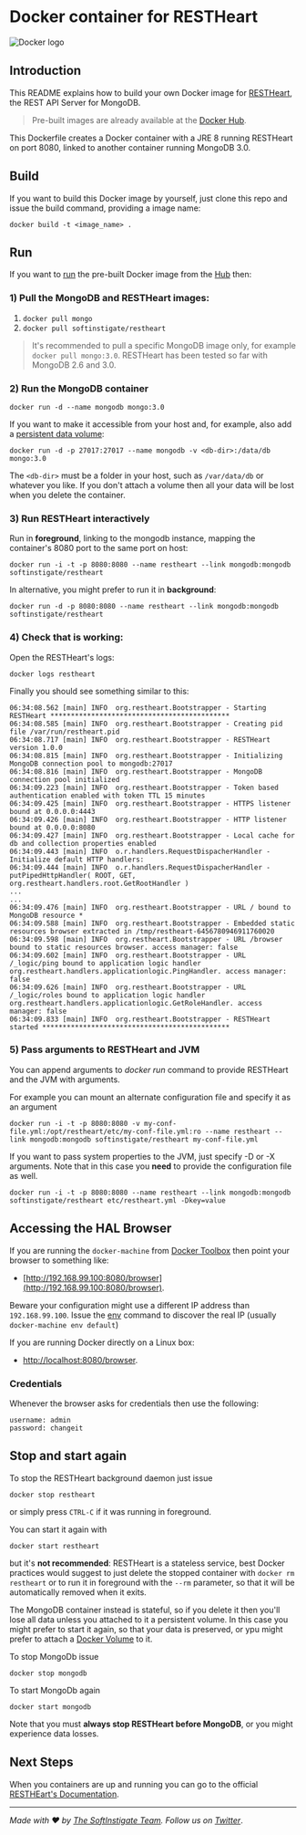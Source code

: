 # Docker container for RESTHeart

![Docker logo](https://www.docker.com/sites/all/themes/docker/assets/images/logo.png)

## Introduction

This README explains how to build your own Docker image for [RESTHeart](http://restheart.org), the REST API Server for MongoDB.

> Pre-built images are already available at the [Docker Hub](https://hub.docker.com/r/softinstigate/restheart/).

This Dockerfile creates a Docker container with a JRE 8 running RESTHeart on port 8080, linked to another container running MongoDB 3.0.

## Build

If you want to build this Docker image by yourself, just clone this repo and issue the build command, providing a image name:

    docker build -t <image_name> .

## Run

If you want to [run](https://docs.docker.com/reference/commandline/run/) the pre-built Docker image from the [Hub](https://hub.docker.com/r/softinstigate/restheart/) then:

### 1) Pull the MongoDB and RESTHeart images:

 1. `docker pull mongo`
 1. `docker pull softinstigate/restheart`

> It's recommended to pull a specific MongoDB image only, for example `docker pull mongo:3.0`. RESTHeart has been tested so far with MongoDB 2.6 and 3.0.

### 2) Run the MongoDB container

    docker run -d --name mongodb mongo:3.0

If you want to make it accessible from your host and, for example, also add a [persistent data volume](https://docs.docker.com/userguide/dockervolumes/):

    docker run -d -p 27017:27017 --name mongodb -v <db-dir>:/data/db mongo:3.0

The `<db-dir>` must be a folder in your host, such as `/var/data/db` or whatever you like. If you don't attach a volume then all your data will be lost when you delete the container.

### 3) Run RESTHeart interactively

Run in **foreground**, linking to the mongodb instance, mapping the container's 8080 port to the same port on host:

    docker run -i -t -p 8080:8080 --name restheart --link mongodb:mongodb softinstigate/restheart

In alternative, you might prefer to run it in **background**:

    docker run -d -p 8080:8080 --name restheart --link mongodb:mongodb softinstigate/restheart

### 4) Check that is working:

Open the RESTHeart's logs:

    docker logs restheart

Finally you should see something similar to this:

```
06:34:08.562 [main] INFO  org.restheart.Bootstrapper - Starting RESTHeart ********************************************
06:34:08.585 [main] INFO  org.restheart.Bootstrapper - Creating pid file /var/run/restheart.pid
06:34:08.717 [main] INFO  org.restheart.Bootstrapper - RESTHeart version 1.0.0
06:34:08.815 [main] INFO  org.restheart.Bootstrapper - Initializing MongoDB connection pool to mongodb:27017
06:34:08.816 [main] INFO  org.restheart.Bootstrapper - MongoDB connection pool initialized
06:34:09.223 [main] INFO  org.restheart.Bootstrapper - Token based authentication enabled with token TTL 15 minutes
06:34:09.425 [main] INFO  org.restheart.Bootstrapper - HTTPS listener bound at 0.0.0.0:4443
06:34:09.426 [main] INFO  org.restheart.Bootstrapper - HTTP listener bound at 0.0.0.0:8080
06:34:09.427 [main] INFO  org.restheart.Bootstrapper - Local cache for db and collection properties enabled
06:34:09.443 [main] INFO  o.r.handlers.RequestDispacherHandler - Initialize default HTTP handlers:
06:34:09.444 [main] INFO  o.r.handlers.RequestDispacherHandler - putPipedHttpHandler( ROOT, GET, org.restheart.handlers.root.GetRootHandler )
...
...
06:34:09.476 [main] INFO  org.restheart.Bootstrapper - URL / bound to MongoDB resource *
06:34:09.588 [main] INFO  org.restheart.Bootstrapper - Embedded static resources browser extracted in /tmp/restheart-6456780946911760020
06:34:09.598 [main] INFO  org.restheart.Bootstrapper - URL /browser bound to static resources browser. access manager: false
06:34:09.602 [main] INFO  org.restheart.Bootstrapper - URL /_logic/ping bound to application logic handler org.restheart.handlers.applicationlogic.PingHandler. access manager: false
06:34:09.626 [main] INFO  org.restheart.Bootstrapper - URL /_logic/roles bound to application logic handler org.restheart.handlers.applicationlogic.GetRoleHandler. access manager: false
06:34:09.833 [main] INFO  org.restheart.Bootstrapper - RESTHeart started **********************************************
```

### 5) Pass arguments to RESTHeart and JVM

You can append arguments to *docker run* command to provide RESTHeart and the JVM with arguments.

For example you can mount an alternate configuration file and specify it as an argument

`docker run -i -t -p 8080:8080 -v my-conf-file.yml:/opt/restheart/etc/my-conf-file.yml:ro --name restheart --link mongodb:mongodb softinstigate/restheart my-conf-file.yml`

If you want to pass system properties to the JVM, just specify -D or -X arguments. Note that in this case you **need** to provide the configuration file as well.

`docker run -i -t -p 8080:8080 --name restheart --link mongodb:mongodb softinstigate/restheart etc/restheart.yml -Dkey=value`

## Accessing the HAL Browser

If you are running the `docker-machine` from [Docker Toolbox](https://www.docker.com/toolbox) then point your browser to something like:

 * [http://192.168.99.100:8080/browser](http://192.168.99.100:8080/browser).

Beware your configuration might use a different IP address than `192.168.99.100`. Issue the [env](https://docs.docker.com/machine/reference/env/) command to discover the real IP (usually `docker-machine env default`)

If you are running Docker directly on a Linux box:

 * [http://localhost:8080/browser](http://localhost:8080/browser).

### Credentials

Whenever the browser asks for credentials then use the following:

    username: admin
    password: changeit

## Stop and start again

To stop the RESTHeart background daemon just issue

    docker stop restheart

or simply press `CTRL-C` if it was running in foreground.

You can start it again with

    docker start restheart

but it's **not recommended**: RESTHeart is a stateless service, best Docker practices would suggest to just delete the stopped container with `docker rm restheart` or to run it in foreground with the `--rm` parameter, so that it will be automatically removed when it exits.

The MongoDB container instead is stateful, so if you delete it then you'll lose all data unless you attached to it a persistent volume. In this case you might prefer to start it again, so that your data is preserved, or ypu might prefer to attach a [Docker Volume](https://docs.docker.com/userguide/dockervolumes/) to it.

To stop MongoDb issue

    docker stop mongodb

To start MongoDb again

    docker start mongodb

Note that you must **always stop RESTHeart before MongoDB**, or you might experience data losses.

## Next Steps

When you containers are up and running you can go to the official [RESTHEart's Documentation](https://softinstigate.atlassian.net/wiki/display/RH/Documentation).

<hr></hr>

_Made with :heart: by [The SoftInstigate Team](http://www.softinstigate.com/). Follow us on [Twitter](https://twitter.com/softinstigate)_.
